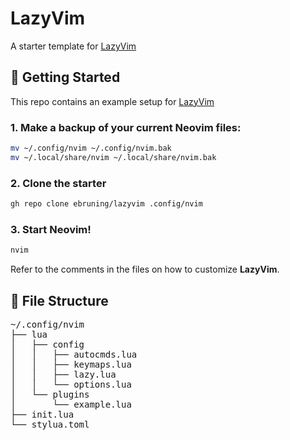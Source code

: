 # LazyVim

A starter template for [LazyVim](https://github.com/LazyVim/LazyVim)

## 🚀 Getting Started

This repo contains an example setup for
[LazyVim](https://github.com/LazyVim/LazyVim)

### 1. Make a backup of your current Neovim files:

```sh
mv ~/.config/nvim ~/.config/nvim.bak
mv ~/.local/share/nvim ~/.local/share/nvim.bak
```

### 2. Clone the starter

```sh
gh repo clone ebruning/lazyvim .config/nvim
```

### 3. Start Neovim!

```sh
nvim
```

Refer to the comments in the files on how to customize **LazyVim**.

## 📂 File Structure

<pre>
~/.config/nvim
├── lua
│   ├── config
│   │   ├── autocmds.lua
│   │   ├── keymaps.lua
│   │   ├── lazy.lua
│   │   └── options.lua
│   └── plugins
│       └── example.lua
├── init.lua
└── stylua.toml
</pre>

